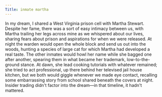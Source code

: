 ```yaml
---
Title: inmate martha
---
```

In my dream, I shared a West Virginia prison cell with Martha Stewart. Despite her fame, there was a sort of easy intimacy between us, with Martha trailing her legs across mine as we whispered about our lives, sharing fears about prison and aspirations for when we were released. At night the warden would open the whole block and send us out into the woods, hunting a species of large cat for which Martha had developed a real taste. The other inmates would howl her name while she bagged one after another, spearing them in what became her trademark, low-to-the-ground stance. At dawn, she lead cooking tutorials with whatever remained; she tried to act professional, up there behind her televised jail house kitchen, but we both would giggle whenever we made eye contact, recalling some embarrassing story from school shared beneath the covers at night. Insider trading didn't factor into the dream—in that timeline, it hadn't mattered.
